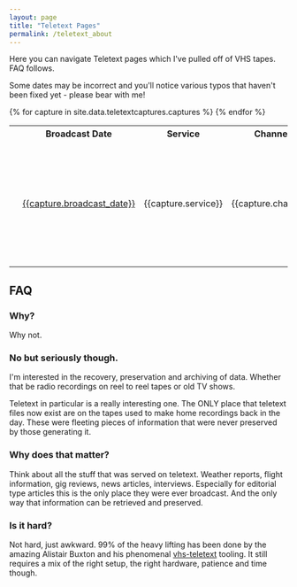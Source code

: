 ```yaml
---
layout: page
title: "Teletext Pages"
permalink: /teletext_about
---
```

Here you can navigate Teletext pages which I've pulled off of VHS tapes. FAQ follows.

Some dates may be incorrect and you'll notice various typos that haven't been fixed yet - please bear with me!

<table>
  <tr>
    <th></th>
    <th>Broadcast Date</th>
    <th>Service</th>
    <th>Channel</th>
    <th>Quality</th>
    <th>Notable Content</th>
  </tr>
  {% for capture in site.data.teletextcaptures.captures %}
    <tr>
      <td>
      </td>
      <td>
        <a href="/teletext/{{capture.capture_folder}}/">{{capture.broadcast_date}}</a>
      </td>
      <td>
        {{capture.service}}
      </td>
      <td>
        {{capture.channel}}
      </td>
      <td>
        {% assign stars = capture.quality | plus: 0 %}  <!-- Convert to integer just in case -->
        {% for i in (1..stars) %}
          ★
        {% endfor %}
        {% for i in (stars..4) %}
          ☆
        {% endfor %}
      </td>
      <td>
        {{capture.notable_content}}
      </td>
    </tr>
  {% endfor %}
</table>

## FAQ

### Why?
Why not.

### No but seriously though.
I'm interested in the recovery, preservation and archiving of data. Whether that be radio recordings on reel to reel tapes or old TV shows.

Teletext in particular is a really interesting one. The ONLY place that teletext files now exist are on the tapes used to make home recordings back in the day. These were fleeting pieces of information that were never preserved by those generating it.

### Why does that matter?
Think about all the stuff that was served on teletext. Weather reports, flight information, gig reviews, news articles, interviews. Especially for editorial type articles this is the only place they were ever broadcast. And the only way that information can be retrieved and preserved.

### Is it hard?
Not hard, just awkward. 99% of the heavy lifting has been done by the amazing Alistair Buxton and his phenomenal [vhs-teletext](https://github.com/ali1234/vhs-teletext) tooling. It still requires a mix of the right setup, the right hardware, patience and time though.